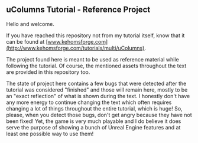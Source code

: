 ## uColumns Tutorial - Reference Project

Hello and welcome.

If you have reached this repository not from my tutorial itself, know that it can be found at [www.kehomsforge.com](http://www.kehomsforge.com/tutorials/multi/uColumns).

The project found here is meant to be used as reference material while following the tutorial. Of course, the mentioned assets throughout the text are provided in this repository too.

The state of project here contains a few bugs that were detected after the tutorial was considered "finished" and those will remain here, mostly to be an "exact reflection" of what is shown during the text. I honestly don't have any more energy to continue changing the text which often requires changing a lot of things throughout the entire tutorial, which is huge! So, please, when you detect those bugs, don't get angry because they have not been fixed! Yet, the game is very much playable and I do believe it does serve the purpose of showing a bunch of Unreal Engine features and at least one possible way to use them!
